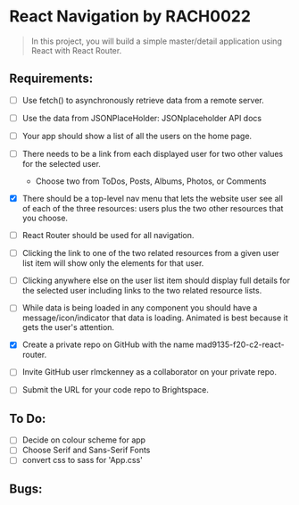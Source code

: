 # React Navigation by RACH0022

> In this project, you will build a simple master/detail application using React with React Router.

## Requirements:

- [ ] Use fetch() to asynchronously retrieve data from a remote server.
- [ ] Use the data from JSONPlaceHolder: JSONplaceholder API docs
- [ ] Your app should show a list of all the users on the home page.
- [ ] There needs to be a link from each displayed user for two other values for the selected user.

  - Choose two from ToDos, Posts, Albums, Photos, or Comments

- [x] There should be a top-level nav menu that lets the website user see all of each of the three resources: users plus the two other resources that you choose.
- [ ] React Router should be used for all navigation.
- [ ] Clicking the link to one of the two related resources from a given user list item will show only the elements for that user.
- [ ] Clicking anywhere else on the user list item should display full details for the selected user including links to the two related resource lists.
- [ ] While data is being loaded in any component you should have a message/icon/indicator that data is loading. Animated is best because it gets the user's attention.
- [x] Create a private repo on GitHub with the name mad9135-f20-c2-react-router.
- [ ] Invite GitHub user rlmckenney as a collaborator on your private repo.
- [ ] Submit the URL for your code repo to Brightspace.

## To Do:

- [ ] Decide on colour scheme for app
- [ ] Choose Serif and Sans-Serif Fonts
- [ ] convert css to sass for 'App.css'

## Bugs:
